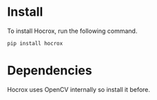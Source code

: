 # Install

To install Hocrox, run the following command.

```
pip install hocrox
```

# Dependencies

Hocrox uses OpenCV internally so install it before.
